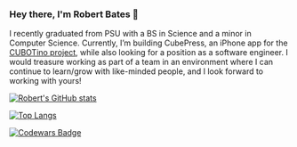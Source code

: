 ### Hey there, I'm Robert Bates 👋
I recently graduated from PSU with a BS in Science and a minor in Computer Science. Currently, I’m building CubePress, an iPhone app for the [CUBOTino project](https://github.com/AndreaFavero71/CUBOTino_base_version), while also looking for a position as a software engineer. I would treasure working as part of a team in an environment where I can continue to learn/grow with like-minded people, and I look forward to working with yours!

[![Robert's GitHub stats](https://github-readme-stats.vercel.app/api?username=robertbates1995&show_icons=true&hide_border=true&hide=prs,contribs&include_all_commits=true&count_private=true&theme=dark)](https://github.com/anuraghazra/github-readme-stats)

[![Top Langs](https://github-readme-stats.vercel.app/api/top-langs/?username=robertbates1995&theme=radical)](https://github.com/anuraghazra/github-readme-stats)

[![Codewars Badge](https://www.codewars.com/users/BobbyGG/badges/large)](https://www.codewars.com/users/BobbyGG)

<!--
**robertbates1995/robertbates1995** is a ✨ _special_ ✨ repository because its `README.md` (this file) appears on your GitHub profile.

Here are some ideas to get you started:

- 🔭 I’m currently working on ...
- 🌱 I’m currently learning ...
- 👯 I’m looking to collaborate on ...
- 🤔 I’m looking for help with ... 
- 💬 Ask me about ...
- 📫 How to reach me: ...
- 😄 Pronouns: ...
- ⚡ Fun fact: ...
-->
